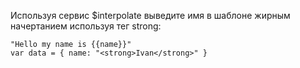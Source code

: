 Используя сервис $interpolate выведите имя в шаблоне жирным начертанием используя тег strong:
```
"Hello my name is {{name}}"
var data = { name: "<strong>Ivan</strong>" }
```